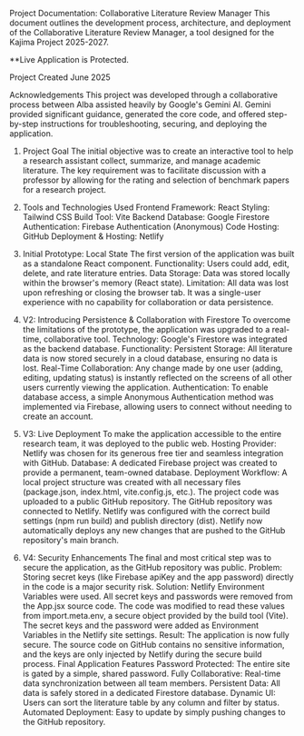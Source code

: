 Project Documentation: Collaborative Literature Review Manager
This document outlines the development process, architecture, and deployment of the Collaborative Literature Review Manager, a tool designed for the Kajima Project 2025-2027.

**Live Application is Protected.


Project Created
June 2025

Acknowledgements
This project was developed through a collaborative process between Alba assisted heavily by Google's Gemini AI. Gemini provided significant guidance, generated the core code, and offered step-by-step instructions for troubleshooting, securing, and deploying the application.

1. Project Goal
The initial objective was to create an interactive tool to help a research assistant collect, summarize, and manage academic literature. The key requirement was to facilitate discussion with a professor by allowing for the rating and selection of benchmark papers for a research project.

2. Tools and Technologies Used
  Frontend Framework: React
  Styling: Tailwind CSS
  Build Tool: Vite
  Backend Database: Google Firestore
  Authentication: Firebase Authentication (Anonymous)
  Code Hosting: GitHub
  Deployment & Hosting: Netlify

3. Initial Prototype: Local State
The first version of the application was built as a standalone React component.
Functionality: Users could add, edit, delete, and rate literature entries.
Data Storage: Data was stored locally within the browser's memory (React state).
Limitation: All data was lost upon refreshing or closing the browser tab. It was a single-user experience with no capability for collaboration or data persistence.

4. V2: Introducing Persistence & Collaboration with Firestore
To overcome the limitations of the prototype, the application was upgraded to a real-time, collaborative tool.
Technology: Google's Firestore was integrated as the backend database.
Functionality:
Persistent Storage: All literature data is now stored securely in a cloud database, ensuring no data is lost.
Real-Time Collaboration: Any change made by one user (adding, editing, updating status) is instantly reflected on the screens of all other users currently viewing the application.
Authentication: To enable database access, a simple Anonymous Authentication method was implemented via Firebase, allowing users to connect without needing to create an account.

5. V3: Live Deployment
To make the application accessible to the entire research team, it was deployed to the public web.
Hosting Provider: Netlify was chosen for its generous free tier and seamless integration with GitHub.
Database: A dedicated Firebase project was created to provide a permanent, team-owned database.
Deployment Workflow:
A local project structure was created with all necessary files (package.json, index.html, vite.config.js, etc.).
The project code was uploaded to a public GitHub repository.
The GitHub repository was connected to Netlify.
Netlify was configured with the correct build settings (npm run build) and publish directory (dist).
Netlify now automatically deploys any new changes that are pushed to the GitHub repository's main branch.

6. V4: Security Enhancements
The final and most critical step was to secure the application, as the GitHub repository was public.
Problem: Storing secret keys (like Firebase apiKey and the app password) directly in the code is a major security risk.
Solution: Netlify Environment Variables were used.
All secret keys and passwords were removed from the App.jsx source code.
The code was modified to read these values from import.meta.env, a secure object provided by the build tool (Vite).
The secret keys and the password were added as Environment Variables in the Netlify site settings.
Result: The application is now fully secure. The source code on GitHub contains no sensitive information, and the keys are only injected by Netlify during the secure build process.
Final Application Features
Password Protected: The entire site is gated by a simple, shared password.
Fully Collaborative: Real-time data synchronization between all team members.
Persistent Data: All data is safely stored in a dedicated Firestore database.
Dynamic UI: Users can sort the literature table by any column and filter by status.
Automated Deployment: Easy to update by simply pushing changes to the GitHub repository.
